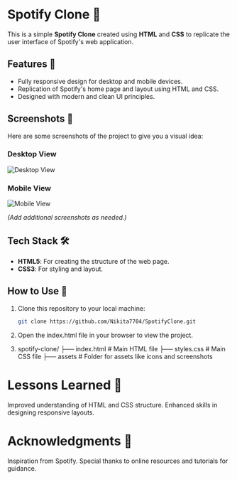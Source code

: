 # Spotify Clone 🎵

This is a simple **Spotify Clone** created using **HTML** and **CSS** to replicate the user interface of Spotify's web application.

## Features 🚀
- Fully responsive design for desktop and mobile devices.
- Replication of Spotify's home page and layout using HTML and CSS.
- Designed with modern and clean UI principles.

## Screenshots 📸
Here are some screenshots of the project to give you a visual idea:

### Desktop View
![Desktop View](path-to-your-screenshot1.png)

### Mobile View
![Mobile View](path-to-your-screenshot2.png)

*(Add additional screenshots as needed.)*

## Tech Stack 🛠️
- **HTML5**: For creating the structure of the web page.
- **CSS3**: For styling and layout.

## How to Use 📂
1. Clone this repository to your local machine:
   ```bash
   git clone https://github.com/Nikita7704/SpotifyClone.git

2. Open the index.html file in your browser to view the project.

3. spotify-clone/
├── index.html   # Main HTML file
├── styles.css   # Main CSS file
├── assets      # Folder for assets like icons and screenshots

# Lessons Learned 📝
Improved understanding of HTML and CSS structure.
Enhanced skills in designing responsive layouts.
# Acknowledgments 🙏
Inspiration from Spotify.
Special thanks to online resources and tutorials for guidance.
